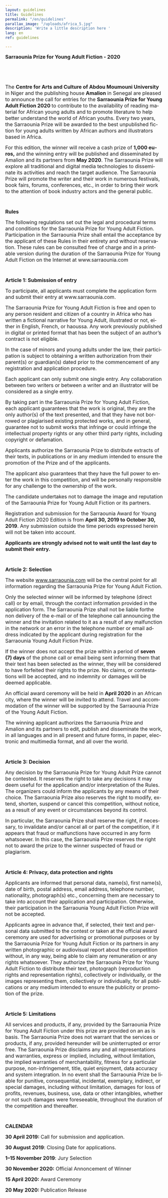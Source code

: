 ```yaml
---
layout: guidelines
title: Guidelines
permalink: "/en/guidelines"
parallax_image: "/uploads/africa_5.jpg"
description: 'Write a little description here '
lang: en
ref: guidelines

---
```

<p class="western" lang="en-US"><span style="font-size: medium;"><strong>Sarraounia Prize for Young Adult Fiction - 2020</strong></span></p>

<p class="western" lang="en-US">&nbsp;</p>

<p class="western" lang="en-US">&nbsp;</p>

<p class="western"><span style="font-size: medium;"><span lang="en-US">The </span></span><span style="font-size: medium;"><span lang="en-US"><strong>Centre for Arts and Culture of Abdou Moumouni University</strong></span></span><span style="font-size: medium;"><span lang="en-US"> in Niger and the publishing house </span></span><span style="font-size: medium;"><span lang="en-US"><strong>Amalion</strong></span></span><span style="font-size: medium;"><span lang="en-US"> in Senegal are pleased to announce the call for entries for the </span></span><span style="font-size: medium;"><span lang="en-US"><strong>Sarraounia Prize for Young Adult Fiction 2020 </strong></span></span><span style="font-size: medium;"><span lang="en-US">to contribute to the availability of reading material for African young adults and to promote literature to help better understand the world of African youths. Every two years, the Sarraounia Prize will be awarded to the best unpublished fiction for young adults written by African authors and illustrators based in Africa.</span></span></p>

<p class="western" lang="en-US"><span style="font-size: medium;"><span lang="en-US">For this edition, the winner will receive a cash prize of </span></span><span style="font-size: medium;"><span lang="en-US"><strong>1,000 euros,</strong></span></span><span style="font-size: medium;"><span lang="en-US"> and the winning entry will be published and disseminated by Amalion and its partners from </span></span><span style="font-size: medium;"><span lang="en-US"><strong>May 2020</strong></span></span><span style="font-size: medium;"><span lang="en-US">. The Sarraounia Prize will explore all traditional and digital media technologies to disseminate its activities and reach the target audience. The Sarraounia Prize will promote the writer and their work in numerous festivals, book fairs, forums, conferences, etc., in order to bring their work to the attention of book industry actors and the general public.</span></span></p>

<p class="western" lang="en-US">&nbsp;</p>

<p class="western" lang="en-US"><span style="font-size: medium;"><strong>Rules</strong></span></p>

<p class="western" lang="en-US"><span style="font-size: medium;">The following regulations set out the legal and procedural terms and conditions for the Sarraounia Prize for Young Adult Fiction. Participation in the Sarraounia Prize shall entail the acceptance by the applicant of these Rules in their entirety and without reservation. These rules can be consulted free of charge and in a printable version during the duration of the Sarraounia Prize for Young Adult Fiction on the Internet at www.sarraounia.com</span></p>

<p class="western" lang="en-US">&nbsp;</p>

<p class="western" lang="en-US"><span style="font-size: medium;"><strong>Article 1: Submission of entry</strong></span></p>

<p class="western" lang="en-US"><span style="font-size: medium;">To participate, all applicants must complete the application form and submit their entry at www.sarraounia.com.</span></p>

<p class="western" lang="en-US"><span style="font-size: medium;">The Sarraounia Prize for Young Adult Fiction is free and open to any person resident and citizen of a country in Africa who has written a fictional narrative for Young Adult, illustrated or not, either in English, French, or haoussa. Any work previously published in digital or printed format that has been the subject of an author&rsquo;s contract is not eligible.</span></p>

<p class="western" lang="en-US"><span style="font-size: medium;">In the case of minors and young adults under the law, their participation is subject to obtaining a written authorization from their parent(s) or guardian(s) dated prior to the commencement of any registration and application procedure.</span></p>

<p class="western" lang="en-US"><span style="font-size: medium;"><span lang="en-US">Each applicant can only submit one single entry.</span></span> <span style="font-size: medium;"><span lang="en-US">Any collaboration between two writers or between a writer and an illustrator will be considered as a single entry.</span></span></p>

<p class="western" lang="en-US"><span style="font-size: medium;"><span lang="en-US">By taking part in the Sarraounia Prize for Young Adult Fiction, each applicant guarantees that the work is original, they are the only author(s) of the text presented, and that they have not borrowed or plagiarised existing protected works, and in general, guarantee not to submit works that infringe or could infringe the intellectual property rights or any other third party rights, including copyright or defamation.</span></span></p>

<p class="western" lang="en-US"><span style="font-size: medium;">Applicants authorize the Sarraounia Prize to distribute extracts of their texts, in publications or in any medium intended to ensure the promotion of the Prize and of the applicants.</span></p>

<p class="western" lang="en-US"><span style="font-size: medium;">The applicant also guarantees that they have the full power to enter the work in this competition, and will be personally responsible for any challenge to the ownership of the work.</span></p>

<p class="western" lang="en-US"><span style="font-size: medium;">The candidate undertakes not to damage the image and reputation of the Sarraounia Prize for Young Adult Fiction or its partners.</span></p>

<p class="western" lang="en-US"><span style="font-size: medium;"><span lang="en-US">Registration and submission for the Sarraounia Award for Young Adult Fiction 2020 Edition is from </span></span><span style="font-size: medium;"><span lang="en-US"><strong>April 30, 2019 to October 30, 2019</strong></span></span><span style="font-size: medium;"><span lang="en-US">. Any submission outside the time periods expressed herein will not be taken into account.</span></span></p>

<p class="western" lang="en-US"><span style="font-size: medium;"><strong>Applicants are strongly advised not to wait until the last day to submit their entry.</strong></span></p>

<p class="western" lang="en-US">&nbsp;</p>

<p class="western" lang="en-US"><span style="font-size: medium;"><strong>Article 2: Selection</strong></span></p>

<p class="western" lang="en-US"><span style="font-size: medium;"><span lang="en-US">The website </span></span><span style="color: #0563c1;"><span lang="zxx"><u><a class="western" href="[http://www.sarraounia.com/](http://www.sarraounia.com/ "http://www.sarraounia.com/")"><span style="font-size: medium;"><span lang="en-US">www.sarraounia.com</span></span></a></u></span></span><span style="font-size: medium;"><span lang="en-US"> will be the central point for all information regarding the Sarraounia Prize for Young Adult Fiction.</span></span></p>

<p class="western" lang="en-US"><span style="font-size: medium;"><span lang="en-US">Only the selected winner will be informed by telephone (direct call) or by email, through the contact information provided in the application form. </span></span><span style="font-size: medium;"><span lang="en-US">The Sarraounia Prize shall not be liable</span></span><span style="font-size: medium;"><span lang="en-US"> forthe non delivery of the e-mail or of the telephone call announcing the winner and the invitation related to it as a result of any malfunction in the network or an error in the telephone number or email address indicated by the applicant during registration for the Sarraounia Young Adult Fiction Prize.</span></span></p>

<p class="western" lang="en-US"><span style="font-size: medium;"><span lang="en-US">If the winner does not accept the prize within a period of </span></span><span style="font-size: medium;"><span lang="en-US"><strong>seven (7) days</strong></span></span><span style="font-size: medium;"><span lang="en-US"> of the phone call or email being sent informing them that their text has been selected as the winner, they will be considered to have forfeited their rights to the prize. No claims, or contestations will be accepted, and no indemnity or damages will be deemed applicable.</span></span></p>

<p class="western" lang="en-US"><span style="font-size: medium;"><span lang="en-US">An official award ceremony will be held in </span></span><span style="font-size: medium;"><span lang="en-US"><strong>April 2020 </strong></span></span><span style="font-size: medium;"><span lang="en-US">in an African city, where the winner will be invited to attend. Travel and accommodation of the winner will be supported by the Sarraounia Prize of the Young Adult Fiction.</span></span></p>

<p class="western" lang="en-US"><span style="font-size: medium;">The winning applicant authorizes the Sarraounia Prize and Amalion and its partners to edit, publish and disseminate the work, in all languages and in all present and future forms, in paper, electronic and multimedia format, and all over the world.</span></p>

<p class="western" lang="en-US">&nbsp;</p>

<p class="western" lang="en-US"><span style="font-size: medium;"><strong>Article 3: Decision</strong></span></p>

<p class="western" lang="en-US"><span style="font-size: medium;">Any decision by the Sarraounia Prize for Young Adult Prize cannot be contested. It reserves the right to take any decisions it may deem useful for the application and/or interpretation of the Rules. The organizers could inform the applicants by any means of their choice. The Sarraounia Prize also reserves the right to modify, extend, shorten, suspend or cancel this competition, without notice, as a result of any event or circumstances beyond its control.</span></p>

<p class="western" lang="en-US"><span style="font-size: medium;">In particular, the Sarraounia Prize shall reserve the right, if necessary, to invalidate and/or cancel all or part of the competition, if it appears that fraud or malfunctions have occurred in any form whatsoever. In this case, the Sarraounia Prize reserves the right not to award the prize to the winner suspected of fraud or plagiarism. </span></p>

<p class="western" lang="en-US">&nbsp;</p>

<p class="western" lang="en-US"><span style="font-size: medium;"><strong>Article 4: Privacy, data protection and rights</strong></span></p>

<p class="western" lang="en-US"><span style="font-size: medium;">Applicants are informed that personal data, name(s), first name(s), date of birth, postal address, email address, telephone number, nationality, photograph(s) etc., concerning them are necessary to take into account their application and participation. Otherwise, their participation in the Sarraounia Young Adult Fiction Prize will not be accepted.</span></p>

<p class="western" lang="en-US"><span style="font-size: medium;">Applicants agree in advance that, if selected, their text and personal data submitted to the contest or taken at the official award ceremony are used for advertising or promotional purposes or by the Sarraounia Prize for Young Adult Fiction or its partners in any written photographic or audiovisual report about the competition without, in any way, being able to claim any remuneration or any rights whatsoever. They authorize the Sarraounia Prize for Young Adult Fiction to distribute their text, photograph (reproduction rights and representation rights), collectively or individually, or the images representing them, collectively or individually, for all publications or any medium intended to ensure the publicity or promotion of the prize. </span></p>

<p class="western" lang="en-US">&nbsp;</p>

<p class="western" lang="en-US"><span style="font-size: medium;"><strong>Article 5: Limitations </strong></span></p>

<p class="western" lang="en-GB"><span style="font-size: medium;">All services and products, if any, provided by the Sarraounia Prize for Young Adult Fiction under this prize are provided on an as is basis. The Sarraounia Prize does not warrant that the services or products, if any, provided hereunder will be uninterrupted or error free. The Sarraounia Prize disclaims any and all representations and warranties, express or implied, including, without limitation, the implied warranties of merchantability, fitness for a particular purpose, non-infringement, title, quiet enjoyment, data accuracy and system integration. In no event shall the Sarraounia Prize be liable for punitive, consequential, incidental, exemplary, indirect, or special damages, including without limitation, damages for loss of profits, revenues, business, use, data or other intangibles, whether or not such damages were foreseeable, throughout the duration of the competition and thereafter. </span></p>

<p class="western" lang="en-US">&nbsp;</p>

<p class="western" lang="en-US"><span style="font-size: medium;"><strong>CALENDAR</strong></span></p>

<p class="western" lang="en-US"><span style="font-size: medium;"><span lang="en-US"><strong>30 April 2019: </strong></span></span><span style="font-size: medium;"><span lang="en-US">Call for submission and application.</span></span></p>

<p class="western" lang="en-US"><span style="font-size: medium;"><span lang="en-US"><strong>30 August 2019</strong></span></span><span style="font-size: medium;"><span lang="en-US">: Closing Date for applications.</span></span></p>

<p class="western" lang="en-US"><span style="font-size: medium;"><span lang="en-US"><strong>1&ndash;15 November 2019</strong></span></span><span style="font-size: medium;"><span lang="en-US">: Jury Selection</span></span></p>

<p class="western" lang="en-US"><span style="font-size: medium;"><span lang="en-US"><strong>30 November 2020:</strong></span></span><span style="font-size: medium;"><span lang="en-US"> Official Annoncement of Winner</span></span></p>

<p class="western" lang="en-US"><span style="font-size: medium;"><span lang="en-US"><strong>15 April 2020:</strong></span></span><span style="font-size: medium;"><span lang="en-US"> Award Ceremony</span></span></p>

<p class="western" lang="en-US"><span style="font-size: medium;"><span lang="en-US"><strong>20 May 2020: </strong></span></span><span style="font-size: medium;"><span lang="en-US">Publication Release</span></span></p>